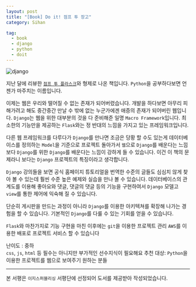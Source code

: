 ```yaml
---
layout: post
title: "[Book] Do it! 점프 투 장고"
category: Sihan

tag:
  - book
  - django
  - python
  - doit
---
```


![django](https://sihan-son.github.io/public/book/easy/django.jpg)

지난 달에 리뷰한 <a href='https://sihan-son.github.io/do-it-flask'>`점프 투 플라스크`</a>와 형제로 나온 책입니다. `Python`을 공부하다보면 언젠가 마주치는 이름입니다.

이제는 웹은 우리와 떨어질 수 없는 존재가 되어버렸습니다. 개발을 하다보면 아무리 피해가려고 해도 중간중간 만날 수 밖에 없는 누군가에겐 애증의 존재가 되어버린 웹입니다. `Django`는 웹을 위한 대부분의 것을 다 준비해준 일명 `Macro Framework`입니다. 최소한의 기능만을 제공하는 `Flask`와는 정 반대의 느낌을 가지고 있는 프레임워크입니다.

다른 웹 프레임워크를 다루다가 `Django`를 만나면 조금은 당황 할 수도 있는게 데이터베이스를 정의하는 `Model`을 기준으로 프로젝트 돌아가서 `웹`으로 `Django`를 배운다는 느낌보다 `Django`를 위한 `Django`를 배운다는 느낌이 강하게 들 수 있습니다. 이건 이 책의 문제라니 보다는 `Django` 프로젝트의 특징이라고 생각합니다.

`Django` 강의들을 보면 공식 홈페이지 튜토리얼을 번역한 수준의 글들도 심심치 않게 찾아 볼 수 있는데 훨씬 수준 높은 예제와 실습을 만나 볼 수 있습니다. 데이터베이스의 관계도를 이용해 좋아요와 댓글, 댓글의 댓글 등의 기능을 구현하여서 `Django` 모델고 `view`를 통한 제어에 익숙해 질 수 있습니다.

단순히 게시판을 만드는 과정이 아니라 `Django`를 이용한 아키텍쳐를 확장해 나가는 경험을 할 수 있습니다. 기본적인 `Django`를 다룰 수 있는 기회를 얻을 수 있습니다.

`Flask`와 마찬가지로 기능 구현을 마친 이후에는 `git`을 이용한 프로젝트 관리 `AWS`를 이용한 배포로 프로젝트 서비스 할 수 있습니다

난이도 : 중하  
`css`, `js`, `html` 등 필수는 아니지만 부가적인 선수지식이 필요해요
추천 대상: `Python`을 이용한 프로젝트를 웹으로 보여주기 원하는 분들

---

본 서평은 `이지스퍼블리싱` 서평단에 선정되어 도서를 제공받아 작성되었습니다.
